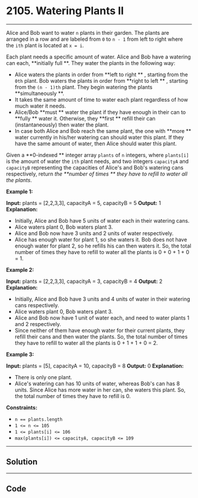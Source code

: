 # 2105. Watering Plants II

---

Alice and Bob want to water `n` plants in their garden. The plants are arranged in a row and are labeled from `0` to `n - 1` from left to right where the `ith` plant is located at `x = i`.

Each plant needs a specific amount of water. Alice and Bob have a watering can each, **initially full **. They water the plants in the following way:

  * Alice waters the plants in order from **left to right ** , starting from the `0th` plant. Bob waters the plants in order from **right to left ** , starting from the `(n - 1)th` plant. They begin watering the plants **simultaneously **.
  * It takes the same amount of time to water each plant regardless of how much water it needs.
  * Alice/Bob **must ** water the plant if they have enough in their can to **fully ** water it. Otherwise, they **first ** refill their can (instantaneously) then water the plant.
  * In case both Alice and Bob reach the same plant, the one with **more ** water currently in his/her watering can should water this plant. If they have the same amount of water, then Alice should water this plant.



Given a **0-indexed ** integer array `plants` of `n` integers, where `plants[i]` is the amount of water the `ith` plant needs, and two integers `capacityA` and `capacityB` representing the capacities of Alice's and Bob's watering cans respectively, return _the **number of times ** they have to refill to water all the plants_.

 

**Example 1:**


**Input:** plants = [2,2,3,3], capacityA = 5, capacityB = 5
**Output:** 1
**Explanation:**
- Initially, Alice and Bob have 5 units of water each in their watering cans.
- Alice waters plant 0, Bob waters plant 3.
- Alice and Bob now have 3 units and 2 units of water respectively.
- Alice has enough water for plant 1, so she waters it. Bob does not have enough water for plant 2, so he refills his can then waters it.
So, the total number of times they have to refill to water all the plants is 0 + 0 + 1 + 0 = 1.


**Example 2:**


**Input:** plants = [2,2,3,3], capacityA = 3, capacityB = 4
**Output:** 2
**Explanation:**
- Initially, Alice and Bob have 3 units and 4 units of water in their watering cans respectively.
- Alice waters plant 0, Bob waters plant 3.
- Alice and Bob now have 1 unit of water each, and need to water plants 1 and 2 respectively.
- Since neither of them have enough water for their current plants, they refill their cans and then water the plants.
So, the total number of times they have to refill to water all the plants is 0 + 1 + 1 + 0 = 2.


**Example 3:**


**Input:** plants = [5], capacityA = 10, capacityB = 8
**Output:** 0
**Explanation:**
- There is only one plant.
- Alice's watering can has 10 units of water, whereas Bob's can has 8 units. Since Alice has more water in her can, she waters this plant.
So, the total number of times they have to refill is 0.


 

**Constraints:**

  * `n == plants.length`
  * `1 <= n <= 105`
  * `1 <= plants[i] <= 106`
  * `max(plants[i]) <= capacityA, capacityB <= 109`

---

## Solution



---

## Code
```python


```